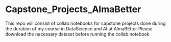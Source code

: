 # Capstone_Projects_AlmaBetter
This repo will consist of collab notebooks for capstone projects done during the duration of my course in DataScience and AI at AlmaBEtter
Please download the necessary dataset before running the collab notebook
